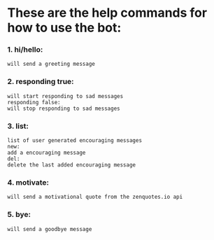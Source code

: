 # These are the help commands for how to use the bot:
### 1. hi/hello: 
    will send a greeting message

### 2. responding true: 
    will start responding to sad messages
    responding false:
    will stop responding to sad messages

### 3. list:
    list of user generated encouraging messages
    new:
    add a encouraging message
    del:
    delete the last added encouraging message
 
### 4. motivate: 
    will send a motivational quote from the zenquotes.io api

### 5. bye: 
    will send a goodbye message
